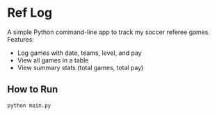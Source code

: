 # Ref Log

A simple Python command-line app to track my soccer referee games.  
Features:  
- Log games with date, teams, level, and pay  
- View all games in a table  
- View summary stats (total games, total pay)  

## How to Run
```bash
python main.py

